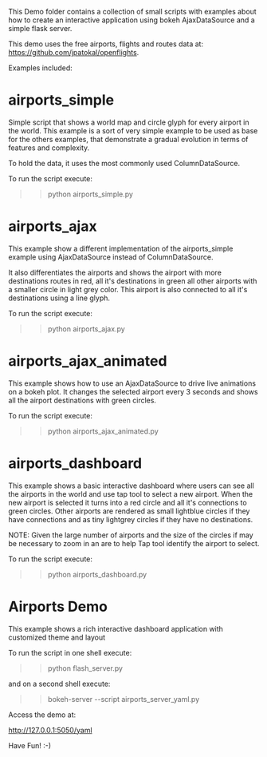 This Demo folder contains a collection of small scripts with examples about
how to create an interactive application using bokeh AjaxDataSource and 
a simple flask server.

This demo uses the free airports, flights and routes data at:
https://github.com/jpatokal/openflights.

Examples included:


airports_simple
===============

Simple script that shows a world map and circle glyph for every airport in the world.
This example is a sort of very simple example to be used as base for the others
examples, that demonstrate a gradual evolution in terms of features and complexity.

To hold the data, it uses the most commonly used ColumnDataSource.

To run the script execute:

>> python airports_simple.py


airports_ajax
=============

This example show a different implementation of the airports_simple
example using AjaxDataSource instead of ColumnDataSource.

It also differentiates the airports and shows the airport with more
destinations routes in red, all it's destinations in green all other
airports with a smaller circle in light grey color. This airport is
also connected to all it's destinations using a line glyph.

To run the script execute:

>> python airports_ajax.py


airports_ajax_animated
======================

This example shows how to use an AjaxDataSource to drive live animations
on a bokeh plot. It changes the selected airport every 3 seconds and 
shows all the airport destinations with green circles.

To run the script execute:

>> python airports_ajax_animated.py


airports_dashboard
==================

This example shows a basic interactive dashboard where users can see all the
airports in the world and use tap tool to select a new airport. When the new 
airport is selected it turns into a red circle and all it's connections to
green circles. Other airports are rendered as small lightblue circles if they
have connections and as tiny lightgrey circles if they have no destinations.

NOTE: Given the large number of airports and the size of the circles if may be
necessary to zoom in an are to help Tap tool identify the airport to select.

To run the script execute:

>> python airports_dashboard.py


Airports Demo
=============

This example shows a rich interactive dashboard application with customized 
theme and layout

To run the script in one shell execute:

>> python flash_server.py

and on a second shell execute:

>> bokeh-server --script airports_server_yaml.py

Access the demo at:

http://127.0.0.1:5050/yaml

Have Fun! :-)